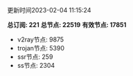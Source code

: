 更新时间2023-02-04 11:15:24

**总订阅: 221**
**总节点: 22519**
**有效节点: 17851**
- v2ray节点: 9875
- trojan节点: 5390
- ssr节点: 259
- ss节点: 2304
